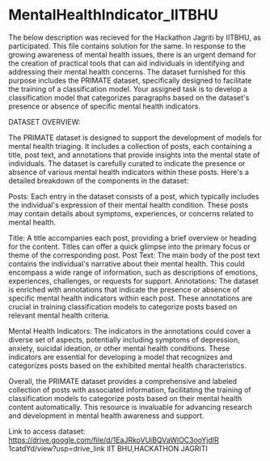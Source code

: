 # MentalHealthIndicator_IITBHU
The below description was recieved for the Hackathon Jagriti by IITBHU, as participated. This file contains solution for the same.
In response to the growing awareness of mental health
issues, there is an urgent demand for the creation of
practical tools that can aid individuals in identifying and
addressing their mental health concerns. The dataset
furnished for this purpose includes the PRIMATE dataset,
specifically designed to facilitate the training of a
classification model. Your assigned task is to develop a
classification model that categorizes paragraphs based
on the dataset's presence or absence of specific mental
health indicators.

DATASET OVERVIEW:

The PRIMATE dataset is designed to support the
development of models for mental health triaging. It
includes a collection of posts, each containing a title, post
text, and annotations that provide insights into the mental
state of individuals. The dataset is carefully curated to
indicate the presence or absence of various mental health
indicators within these posts.
Here's a detailed breakdown of the components in the
dataset:

Posts: Each entry in the dataset consists of a post, which
typically includes the individual's expression of their mental
health condition. These posts may contain details about
symptoms, experiences, or concerns related to mental
health.

Title: A title accompanies each post, providing a brief
overview or heading for the content. Titles can offer a quick
glimpse into the primary focus or theme of the
corresponding post.
Post Text: The main body of the post text contains the
individual's narrative about their mental health. This could
encompass a wide range of information, such as
descriptions of emotions, experiences, challenges, or
requests for support.
Annotations: The dataset is enriched with annotations that
indicate the presence or absence of specific mental health
indicators within each post. These annotations are crucial in
training classification models to categorize posts based on
relevant mental health criteria.

Mental Health Indicators: The indicators in the annotations
could cover a diverse set of aspects, potentially including
symptoms of depression, anxiety, suicidal ideation, or other
mental health conditions. These indicators are essential for
developing a model that recognizes and categorizes posts
based on the exhibited mental health characteristics.

Overall, the PRIMATE dataset provides a comprehensive and
labeled collection of posts with associated information,
facilitating the training of classification models to categorize
posts based on their mental health content automatically.
This resource is invaluable for advancing research and
development in mental health awareness and support.

Link to access dataset:
https://drive.google.com/file/d/1EaJRkoVUiBQVaWlOC3ooYjdIR
1catdYd/view?usp=drive_link
IIT BHU,HACKATHON JAGRITI
